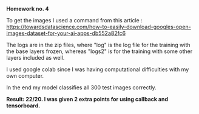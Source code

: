 **Homework no. 4**

To get the images I used a command from this article : https://towardsdatascience.com/how-to-easily-download-googles-open-images-dataset-for-your-ai-apps-db552a82fc6

The logs are in the zip files, where "log" is the log file for the training with the base layers frozen, whereas "logs2" is for the training with some other layers included as well. 

I used google colab since I was having computational difficulties with my own computer. 

In the end my model classifies all 300 test images correctly. 

**Result: 22/20. I was given 2 extra points for using callback and tensorboard.**
